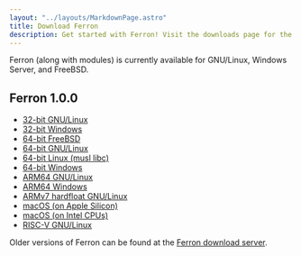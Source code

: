 ```yaml
---
layout: "../layouts/MarkdownPage.astro"
title: Download Ferron
description: Get started with Ferron! Visit the downloads page for the latest stable releases to find your perfect fit!
---
```


Ferron (along with modules) is currently available for GNU/Linux, Windows Server, and FreeBSD.

## Ferron 1.0.0

- [32-bit GNU/Linux](https://downloads.ferronweb.org/1.0.0/ferron-1.0.0-i686-unknown-linux-gnu.zip)
- [32-bit Windows](https://downloads.ferronweb.org/1.0.0/ferron-1.0.0-i686-pc-windows-msvc.zip)
- [64-bit FreeBSD](https://downloads.ferronweb.org/1.0.0/ferron-1.0.0-x86_64-unknown-freebsd.zip)
- [64-bit GNU/Linux](https://downloads.ferronweb.org/1.0.0/ferron-1.0.0-x86_64-unknown-linux-gnu.zip)
- [64-bit Linux (musl libc)](https://downloads.ferronweb.org/1.0.0/ferron-1.0.0-x86_64-unknown-linux-musl.zip)
- [64-bit Windows](https://downloads.ferronweb.org/1.0.0/ferron-1.0.0-x86_64-pc-windows-msvc.zip)
- [ARM64 GNU/Linux](https://downloads.ferronweb.org/1.0.0/ferron-1.0.0-aarch64-unknown-linux-gnu.zip)
- [ARM64 Windows](https://downloads.ferronweb.org/1.0.0/ferron-1.0.0-aarch64-pc-windows-msvc.zip)
- [ARMv7 hardfloat GNU/Linux](https://downloads.ferronweb.org/1.0.0/ferron-1.0.0-armv7-unknown-linux-gnueabihf.zip)
- [macOS (on Apple Silicon)](https://downloads.ferronweb.org/1.0.0/ferron-1.0.0-aarch64-apple-darwin.zip)
- [macOS (on Intel CPUs)](https://downloads.ferronweb.org/1.0.0/ferron-1.0.0-x86_64-apple-darwin.zip)
- [RISC-V GNU/Linux](https://downloads.ferronweb.org/1.0.0/ferron-1.0.0-riscv64gc-unknown-linux-gnu.zip)

Older versions of Ferron can be found at the [Ferron download server](https://downloads.ferronweb.org/).
